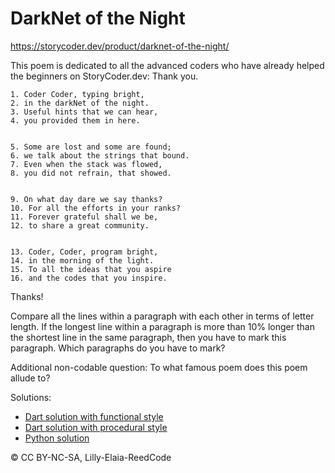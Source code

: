 # DarkNet of the Night

<https://storycoder.dev/product/darknet-of-the-night/>

This poem is dedicated to all the advanced coders who have already helped the beginners on StoryCoder.dev: Thank you.
 
```
1. Coder Coder, typing bright,
2. in the darkNet of the night.
3. Useful hints that we can hear,
4. you provided them in here.

 
5. Some are lost and some are found;
6. we talk about the strings that bound.
7. Even when the stack was flowed,
8. you did not refrain, that showed.

 
9. On what day dare we say thanks?
10. For all the efforts in your ranks?
11. Forever grateful shall we be,
12. to share a great community.

 
13. Coder, Coder, program bright,
14. in the morning of the light.
15. To all the ideas that you aspire
16. and the codes that you inspire.
```
 
Thanks!

 
Compare all the lines within a paragraph with each other in terms of letter length. If the longest line within a paragraph is more than 10% longer than the shortest line in the same paragraph, then you have to mark this paragraph. Which paragraphs do you have to mark?

 
Additional non-codable question: To what famous poem does this poem allude to?


Solutions:

- [Dart solution with functional  style](DarkNet_Of_The_Night_functional.dart)
- [Dart solution with procedural style](DarkNet_Of_The_Night_procedural.dart)
- [Python solution](DarkNet_Of_The_Night.py)
 
© CC BY-NC-SA, Lilly-Elaia-ReedCode
